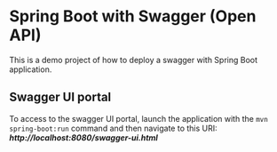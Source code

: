 # Spring Boot with Swagger (Open API)

This is a demo project of how to deploy a swagger with Spring Boot application.

## Swagger UI portal

To access to the swagger UI portal, launch the application with the `mvn spring-boot:run` command and then navigate to this URI: ___http://localhost:8080/swagger-ui.html___